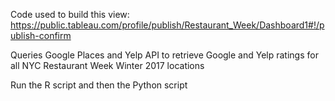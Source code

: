 Code used to build this view: https://public.tableau.com/profile/publish/Restaurant_Week/Dashboard1#!/publish-confirm

Queries Google Places and Yelp API to retrieve Google and Yelp ratings for all NYC Restaurant Week Winter 2017 locations

Run the R script and then the Python script
